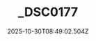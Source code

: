 ---
title: "_DSC0177"
description: ""
image: "/uploads/photos/1761814142502-_DSC0177.webp"
thumbnail: "/uploads/photos/1761814142502-_DSC0177-thumb.webp"
width: 7360
height: 4912
featured: false
date: 2025-10-30T08:49:02.504Z
order: 0
---